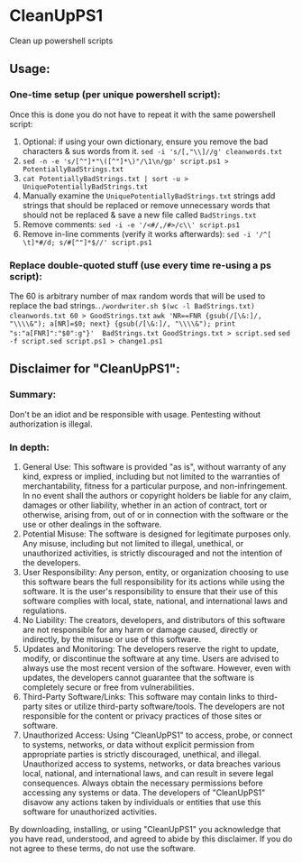# CleanUpPS1
Clean up powershell scripts 

## Usage:

### One-time setup (per unique powershell script):
Once this is done you do not have to repeat it with the same powershell script:
1. Optional: if using your own dictionary, ensure you remove the bad characters & sus words from it. ``sed -i 's/[,"\\]//g' cleanwords.txt``
2. ``sed -n -e 's/[^"]*"\([^"]*\)"/\1\n/gp' script.ps1 > PotentiallyBadStrings.txt``
3. ``cat PotentiallyBadStrings.txt | sort -u > UniquePotentiallyBadStrings.txt`` 
4. Manually examine the ``UniquePotentiallyBadStrings.txt`` strings add strings that should be replaced or remove unnecessary words that should not be replaced & save a new file called ``BadStrings.txt``
5. Remove comments: ``sed -i -e '/<#/,/#>/c\\' script.ps1``
6. Remove in-line comments (verify it works afterwards): ``sed -i '/^[ \t]*#/d; s/#[^"]*$//' script.ps1``


### Replace double-quoted stuff (use every time re-using a ps script):
The 60 is arbitrary number of max random words that will be used to replace the bad strings.``./wordwriter.sh $(wc -l BadStrings.txt) cleanwords.txt 60 > GoodStrings.txt``
``awk 'NR==FNR {gsub(/[\&:]/, "\\\\&"); a[NR]=$0; next} {gsub(/[\&:]/, "\\\\&"); print "s:"a[FNR]":"$0":g"}'  BadStrings.txt GoodStrings.txt > script.sed``
``sed -f script.sed script.ps1 > change1.ps1``


## Disclaimer for "CleanUpPS1":

### Summary: 
Don't be an idiot and be responsible with usage. Pentesting without authorization is illegal.

### In depth: 
1. General Use: This software is provided "as is", without warranty of any kind, express or implied, including but not limited to the warranties of merchantability, fitness for a particular purpose, and non-infringement. In no event shall the authors or copyright holders be liable for any claim, damages or other liability, whether in an action of contract, tort or otherwise, arising from, out of or in connection with the software or the use or other dealings in the software.
2. Potential Misuse: The software is designed for legitimate purposes only. Any misuse, including but not limited to illegal, unethical, or unauthorized activities, is strictly discouraged and not the intention of the developers.
3. User Responsibility: Any person, entity, or organization choosing to use this software bears the full responsibility for its actions while using the software. It is the user's responsibility to ensure that their use of this software complies with local, state, national, and international laws and regulations.
4. No Liability: The creators, developers, and distributors of this software are not responsible for any harm or damage caused, directly or indirectly, by the misuse or use of this software.
5. Updates and Monitoring: The developers reserve the right to update, modify, or discontinue the software at any time. Users are advised to always use the most recent version of the software. However, even with updates, the developers cannot guarantee that the software is completely secure or free from vulnerabilities.
6. Third-Party Software/Links: This software may contain links to third-party sites or utilize third-party software/tools. The developers are not responsible for the content or privacy practices of those sites or software.
7. Unauthorized Access: Using "CleanUpPS1" to access, probe, or connect to systems, networks, or data without explicit permission from appropriate parties is strictly discouraged, unethical, and illegal. Unauthorized access to systems, networks, or data breaches various local, national, and international laws, and can result in severe legal consequences. Always obtain the necessary permissions before accessing any systems or data. The developers of "CleanUpPS1" disavow any actions taken by individuals or entities that use this software for unauthorized activities.

By downloading, installing, or using "CleanUpPS1" you acknowledge that you have read, understood, and agreed to abide by this disclaimer. If you do not agree to these terms, do not use the software.
